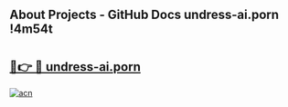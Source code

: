 ## About Projects - GitHub Docs undress-ai.porn !4m54t

# <h2><a href="https://andorid.site?title=undress-ai.porn&ref=19M">🔗👉 🔴 undress-ai.porn</a></h2>

[![acn](https://github.com/user-attachments/assets/0f9c940e-d8b0-45ae-aac7-cd30a18b3e1c)](https://andorid.site?title=undress-ai.porn&ref=19M)
